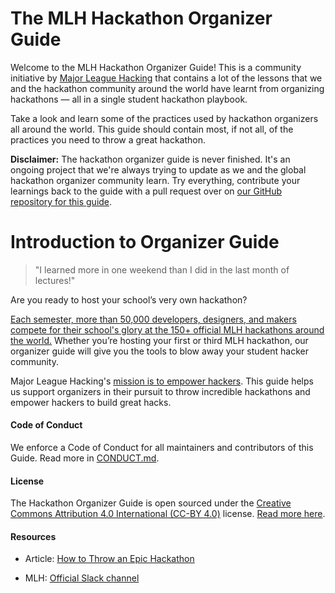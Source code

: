 # The MLH Hackathon Organizer Guide

Welcome to the MLH Hackathon Organizer Guide! This is a community initiative by [Major League Hacking][mlh] that contains a lot of the lessons that we and the hackathon community around the world have learnt from organizing hackathons &mdash; all in a single student hackathon playbook.

Take a look and learn some of the practices used by hackathon organizers all around the world. This guide should contain most, if not all, of the practices you need to throw a great hackathon.

**Disclaimer:** The hackathon organizer guide is never finished. It's an ongoing project that we're always trying to update as we and the global hackathon organizer community learn. Try everything, contribute your learnings back to the guide with a pull request over on [our GitHub repository for this guide][mlh-hackathon-organizer-guide].

# Introduction to Organizer Guide

> "I learned more in one weekend than I did in the last month of lectures!"

Are you ready to host your school’s very own hackathon?

[Each semester, more than 50,000 developers, designers, and makers compete for their school's glory at the 150+ official MLH hackathons around the world.][mlh-about] Whether you’re hosting your first or third MLH hackathon, our organizer guide will give you the tools to blow away your student hacker community.

Major League Hacking's [mission is to empower hackers][mlh-about]. This guide helps us support organizers in their pursuit to throw incredible hackathons and empower hackers to build great hacks.

#### Code of Conduct

We enforce a Code of Conduct for all maintainers and contributors of this Guide. Read more in [CONDUCT.md][code-of-conduct].

#### License

The Hackathon Organizer Guide is open sourced under the [Creative Commons Attribution 4.0 International (CC-BY 4.0)][creative-commons] license. [Read more here][license].

#### Resources

- Article: [How to Throw an Epic Hackathon][how-to-throw-an-epic-hackathon]

- MLH: [Official Slack channel][mlh-slack]

[mlh]: https://mlh.io
[mlh-about]: https://mlh.io/about
[mlh-hackathon-organizer-guide]: (https://github.com/mlh/hackathon-organizer-guide)
[mlh-slack]: https://mlh.slack.com
[creative-commons]: https://creativecommons.org/licenses/by/4.0/
[license]: LICENSE.md
[code-of-conduct]: CONDUCT.md
[how-to-throw-an-epic-hackathon]: http://news.mlh.io/how-to-throw-an-epic-hackathon-07-07-2014
